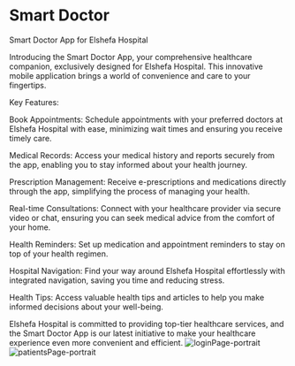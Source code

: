 # Smart Doctor

Smart Doctor App for Elshefa Hospital

Introducing the Smart Doctor App, your comprehensive healthcare companion, exclusively designed for Elshefa Hospital. This innovative mobile application brings a world of convenience and care to your fingertips.

Key Features:

Book Appointments: Schedule appointments with your preferred doctors at Elshefa Hospital with ease, minimizing wait times and ensuring you receive timely care.

Medical Records: Access your medical history and reports securely from the app, enabling you to stay informed about your health journey.

Prescription Management: Receive e-prescriptions and medications directly through the app, simplifying the process of managing your health.

Real-time Consultations: Connect with your healthcare provider via secure video or chat, ensuring you can seek medical advice from the comfort of your home.

Health Reminders: Set up medication and appointment reminders to stay on top of your health regimen.

Hospital Navigation: Find your way around Elshefa Hospital effortlessly with integrated navigation, saving you time and reducing stress.

Health Tips: Access valuable health tips and articles to help you make informed decisions about your well-being.

Elshefa Hospital is committed to providing top-tier healthcare services, and the Smart Doctor App is our latest initiative to make your healthcare experience even more convenient and efficient.
![loginPage-portrait](https://github.com/YousefHanafy-SW-ENG/Smart_Doctor/assets/74376063/7aafebf3-0b0c-409b-95ed-b8c15a7589a5)
![patientsPage-portrait](https://github.com/YousefHanafy-SW-ENG/Smart_Doctor/assets/74376063/e847a2aa-69b4-4dcf-b708-e585d06e1c56)
